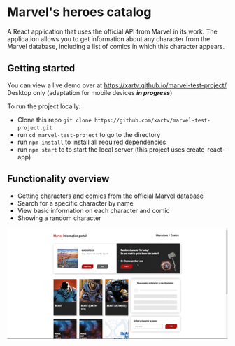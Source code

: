# Marvel's heroes catalog
A React application that uses the official API from Marvel in its work. The application allows you to get information about any character from the Marvel database, including a list of comics in which this character appears.

## Getting started
You can view a live demo over at https://xartv.github.io/marvel-test-project/
Desktop only (adaptation for mobile devices ___in progress___)

To run the project locally:
* Clone this repo `git clone https://github.com/xartv/marvel-test-project.git`
* run `cd marvel-test-project` to go to the directory 
* run `npm install` to install all required dependencies
* run `npm start` to to start the local server (this project uses create-react-app)

## Functionality overview
* Getting characters and comics from the official Marvel database
* Search for a specific character by name
* View basic information on each character and comic
* Showing a random character

![preview](./src/resources/img/preview.gif)
